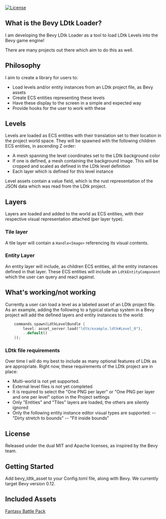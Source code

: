 
[![License](https://img.shields.io/badge/license-MIT%2FApache-blue.svg)](https://github.com/stinkytoe/bevy_ldtk_asset/tree/main#license)

## What is the Bevy LDtk Loader?

I am developing the Bevy LDtk Loader as a tool to load LDtk Levels into the Bevy game engine!

There are many projects out there which aim to do this as well. 

## Philosophy

I aim to create a library for users to:
- Load levels and/or entity instances from an LDtk project file, as Bevy assets
- Create ECS entities representing these levels
- Have these display to the screen in a simple and expected way
- Provide hooks for the user to work with these 

## Levels

Levels are loaded as ECS entities with their translation set to their location in the project world space. They will
be spawned with the following children ECS entities, in ascending Z order:
- A mesh spanning the level coordinates set to the LDtk background color 
- If one is defined, a mesh containing the background image. This will be cropped and scaled as defined in the LDtk level definition
- Each layer which is defined for this level instance

Level assets contain a value field, which is the rust representation of the JSON data which was read from the LDtk project. 

## Layers

Layers are loaded and added to the world as ECS entities, with their respective visual representation attached (per layer type). 

### Tile layer

A tile layer will contain a `Handle<Image>` referencing its visual contents. 

### Entity Layer

An entity layer will include, as children ECS entities, all the entity instances defined in that layer. These
ECS entities will include an `LdtkEntityComponent` which the user can query and react against. 

## What's working/not working

Currently a user can load a level as a labeled asset of an LDtk project file. As an example,
adding the following to a typical startup system in a Bevy project will add the defined layers and entity instances
to the world:

```rust
    commands.spawn(LdtkLevelBundle {
        level: asset_server.load("ldtk/example.ldtk#Level_0"),
        ..default()
    });
```

### LDtk file requirements

Over time I will do my best to include as many optional features of LDtk as are appropriate. Right now, these 
requirements of the LDtk project are in place:
- Multi-world is not yet supported. 
- External level files is not yet completed
- It is required to select the "One PNG per layer" or "One PNG per layer and one per level" option in the Project settings
- Only "Entities" and "Tiles" layers are loaded, the others are silently ignored
- Only the following entity instance editor visual types are supported:
-- "Dirty stretch to bounds"
-- "Fit inside bounds"

## License 

Released under the dual MIT and Apache licenses, as inspired by the Bevy team. 

## Getting Started

Add bevy_ldtk_asset to your Config.toml file, along with Bevy. We currently target Bevy version 0.12. 

## Included Assets

[Fantasy Battle Pack](https://mattwalkden.itch.io/fantasy-battle-pack)
